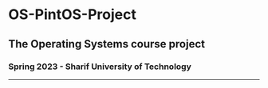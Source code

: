 # OS-PintOS-Project
## The Operating Systems course project
### Spring 2023 - Sharif University of Technology
---

